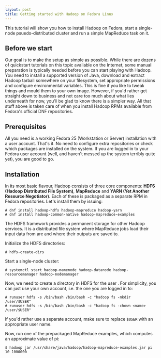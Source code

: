 ```yaml
---
layout: post
title: Getting started with Hadoop on Fedora Linux
---
```


This tutorial will show you how to install Hadoop on Fedora, start a single-node psuedo-distributed cluster and run a simple MapReduce task on it.

Before we start
----------------
Our goal is to make the setup as simple as possible. While there are dozens of quickstart tutorials on this topic available on the Internet, some manual preparation is typically needed before you can start playing with Hadoop. You need to install a supported version of Java, download and extract Hadoop tarball somewhere on your filesystem, set appropriate permissions and configure environmental variables. This is fine if you like to tweak things and mould them to your own image. However, if you'd rather get straight down to business and not care too much about what lies underneath for now, you'll be glad to know there is a simpler way. All that stuff above is taken care of when you install Hadoop RPMs available from Fedora's official DNF repositories.

Prerequisites
-------------
All you need is a working Fedora 25 (Workstation or Server) installation with a user account. That's it. No need to configure extra repositories or check which packages are installed on the system. If you are logged in to your Fedora user account (well, and haven't messed up the system terribly quite yet), you are good to go.

Installation
------------
In its most basic flavour, Hadoop consists of three core components: **HDFS (Hadoop Distributed File System)**, **MapReduce** and **YARN (Yet Another Resource Negotiator)**. Each of these is packaged as a separate RPM in Fedora repositories. Let's install them by issuing:
```
# dnf install hadoop-hdfs hadoop-mapreduce hadoop-yarn
# dnf install hadoop-common-native hadoop-mapreduce-examples
```

The HDFS framework provides a permanent storage for other Hadoop services. It is a distributed file system where MapReduce jobs load their input data from  are and where their outputs are saved to.

Initialize the HDFS directories:
```
# hdfs-create-dirs
```

Start a single-node cluster:
```
# systemctl start hadoop-namenode hadoop-datanode hadoop-resourcemanager hadoop-nodemanager
```

Now, we need to create a directory in HDFS for the user . For simplicity, you can just use your own account, i.e. the one you are logged in to:
```
# runuser hdfs -s /bin/bash /bin/bash -c "hadoop fs -mkdir /user/$USER"
# runuser hdfs -s /bin/bash /bin/bash -c "hadoop fs -chown <name> /user/$USER"
```
If you'd rather use a separate account, make sure to replace `$USER` with an appropriate user name.

Now, run one of the prepackaged MapReduce examples, which computes an approximate value of pi:
```
$ hadoop jar /usr/share/java/hadoop/hadoop-mapreduce-examples.jar pi 10 1000000
```
